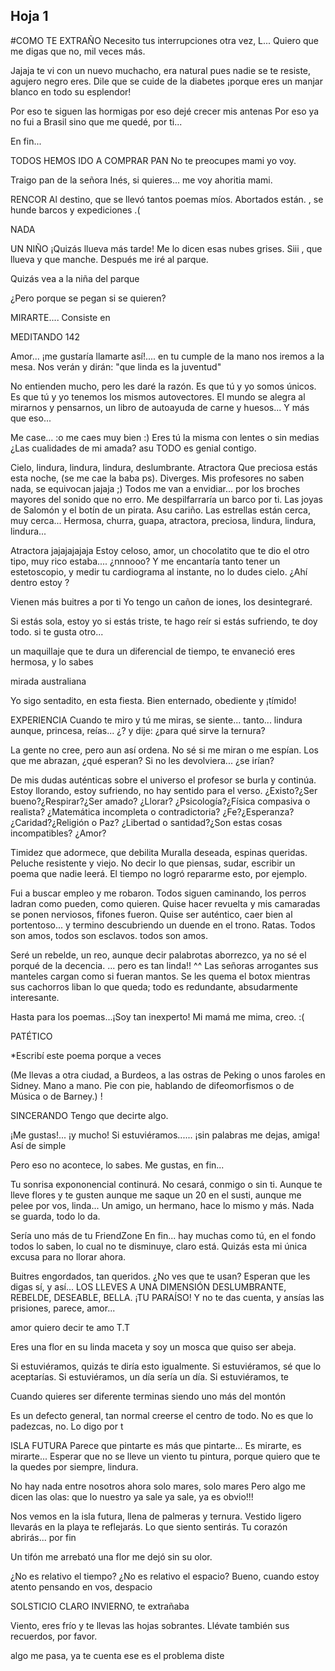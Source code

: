 ## Hoja 1

#COMO TE EXTRAÑO
Necesito tus interrupciones 
otra vez, L...
Quiero que me digas que no, mil veces más.

Jajaja te vi con un nuevo muchacho, era natural
pues nadie se te resiste, agujero negro eres.
Dile que se cuide de la diabetes 
¡porque eres un manjar blanco en todo su esplendor!

Por eso te siguen las hormigas
por eso dejé crecer mis antenas
Por eso ya no fui a Brasil
sino que me quedé, por ti...

En fin...



TODOS HEMOS IDO A COMPRAR PAN
No te preocupes mami
yo voy. 

Traigo pan de la señora Inés, si quieres...
me voy ahoritia mami.






RENCOR
Al destino, que se llevó tantos poemas
míos. Abortados están.
, se hunde barcos y expediciones .(













NADA 





UN NIÑO
¡Quizás llueva más tarde!
Me lo dicen esas nubes grises.
Siii , que llueva y que manche.
Después me iré al parque.

Quizás vea a la niña del parque

¿Pero porque se pegan si se quieren?






MIRARTE....
Consiste en 




MEDITANDO 142

Amor... ¡me gustaría llamarte así!....
en tu cumple de la mano nos iremos a la mesa.
Nos verán y dirán: "que linda es la juventud"

No entienden mucho, pero les daré la razón.
Es que tú y yo somos únicos.
Es que tú y yo tenemos los mismos autovectores.
El mundo se alegra al mirarnos y pensarnos, un libro 
de autoayuda de carne y huesos... Y más que eso...

Me case... :o me caes muy bien :)
Eres tú la misma con lentes o sin medias
¿Las cualidades de mi amada? 
asu TODO es genial contigo.









Cielo, lindura, lindura, lindura, deslumbrante.
Atractora
Que preciosa estás esta noche, (se me cae la baba ps).
Diverges. Mis profesores no saben nada, se equivocan jajaja ;)
Todos me van a envidiar... por los broches mayores del sonido
que no erro. Me despilfarraría un barco por ti. Las joyas de 
Salomón y el botín de un pirata. 
Asu cariño. Las estrellas están cerca, muy cerca...
Hermosa, churra, guapa, atractora, preciosa, lindura, lindura, lindura...

Atractora jajajajajaja Estoy celoso, amor,
un chocolatito que te dio el otro tipo, 
muy rico estaba.... ¿nnnooo?
Y me encantaría tanto
tener un estetoscopio, y medir tu cardiograma al instante,
no lo dudes cielo. ¿Ahí dentro estoy ?

Vienen  más buitres a por ti
Yo tengo un cañon de iones, 
los desintegraré. 

Si estás sola, estoy yo
si estás triste, te hago reír
si estás sufriendo, te doy todo.
si te gusta otro...

un maquillaje que te dura un 
diferencial de tiempo, te envaneció
eres hermosa, y lo sabes


mirada australiana

Yo sigo sentadito, en esta fiesta.
Bien enternado, obediente y ¡tímido!



EXPERIENCIA 
Cuando te miro y tú me miras, 
se siente... tanto... lindura
aunque, princesa, reías... ¿?
y dije: ¿para qué sirve la ternura?

La gente no cree, pero aun así ordena.
No sé si me miran o me espían.
Los que me abrazan, ¿qué esperan?
Si no les devolviera... ¿se irían?

De mis dudas auténticas sobre el universo
el profesor se burla y continúa.
Estoy llorando, estoy sufriendo, no hay sentido 
para el verso.
¿Existo?¿Ser bueno?¿Respirar?¿Ser amado?
¿Llorar? ¿Psicología?¿Física compasiva o realista?
¿Matemática incompleta o contradictoria?
¿Fe?¿Esperanza?¿Caridad?¿Religión o Paz?
¿Libertad o santidad?¿Son estas cosas incompatibles?
¿Amor?

Timidez que adormece, que debilita
Muralla deseada, espinas queridas.
Peluche resistente y viejo.
No decir lo que piensas, sudar,
escribir un poema que nadie leerá.
El tiempo no logró repararme esto, por ejemplo.

Fui a buscar empleo y me robaron.
Todos siguen caminando, los perros ladran
como pueden, como quieren. 
Quise hacer revuelta y mis camaradas se ponen
nerviosos, fifones fueron.
Quise ser auténtico, caer bien
al portentoso... y termino descubriendo un
duende en el trono. Ratas.
Todos son amos, todos son esclavos. todos son amos.

Seré un rebelde, un reo, aunque decir palabrotas
aborrezco, ya no sé el porqué de la decencia.
... pero es tan linda!! ^^
Las señoras arrogantes sus manteles cargan
como si fueran mantos. Se les quema el botox
mientras sus cachorros liban lo que queda;
todo es redundante, absudarmente interesante.

Hasta para los poemas...¡Soy tan inexperto!
Mi mamá me mima, creo. :(




PATÉTICO



*Escribí este poema porque a veces 


(Me llevas a otra ciudad, a Burdeos, a las ostras de Peking
o unos faroles en Sidney. Mano a mano. Pie con pie, hablando
de difeomorfismos o de Música o de Barney.) 
!


SINCERANDO
Tengo que decirte algo.

¡Me gustas!... ¡y mucho!
Si estuviéramos...... ¡sin palabras
me dejas, amiga! Así de simple

Pero eso no acontece, lo sabes.
Me gustas, en fin...

Tu sonrisa expononencial continurá.
No cesará, conmigo o sin ti.
Aunque te lleve flores y te gusten
aunque me saque un 20 en el susti,
aunque me pelee por vos, linda...
Un amigo, un hermano, hace lo mismo
y más. Nada se guarda, todo lo da.

Sería uno más de tu FriendZone
En fin... hay muchas como tú,
en el fondo todos lo saben,
lo cual no te disminuye, claro está.
Quizás esta mi única excusa para 
no llorar ahora.

Buitres engordados, tan queridos.
¿No ves que te usan? Esperan que 
les digas sí,     y así... 
LOS LLEVES A UNA DIMENSIÓN
DESLUMBRANTE, REBELDE, DESEABLE, 
BELLA. ¡TU PARAÍSO!
Y no te das cuenta, y ansías 
las prisiones, parece, amor...

amor
quiero decir te amo       T.T

Eres una flor en su linda maceta
y soy un mosca que quiso ser abeja.

Si estuviéramos, quizás te diría esto
igualmente.
Si estuviéramos, sé que lo aceptarías.
Si estuviéramos, un día sería un día.
Si estuviéramos, te 







Cuando quieres ser diferente
terminas siendo uno más del montón


Es un defecto general, tan normal
creerse el centro de todo.
No es que lo padezcas, no.
Lo digo por t


ISLA FUTURA
Parece que pintarte es más que pintarte...
Es mirarte, es mirarte...
Esperar que no se lleve un viento tu pintura, 
porque quiero que te la quedes por siempre, lindura.

No hay nada entre nosotros ahora
solo mares, solo mares
Pero algo me dicen las olas:
que lo nuestro ya sale ya sale, 
ya es obvio!!!

Nos vemos en la isla futura,
llena de palmeras y ternura.
Vestido ligero llevarás
en la playa te reflejarás. 
Lo que siento sentirás.
Tu corazón abrirás... por fin

Un tifón me arrebató una flor
me dejó sin su olor.



¿No es relativo el tiempo? 
¿No es relativo el espacio?
Bueno, cuando estoy atento
pensando en vos, despacio

 
 
 
 
SOLSTICIO
CLARO INVIERNO, te extrañaba
 
Viento, eres frío y te llevas las hojas sobrantes.
Llévate también sus recuerdos, por favor. 
 
 
algo me pasa, ya te cuenta
      ese es el problema diste
